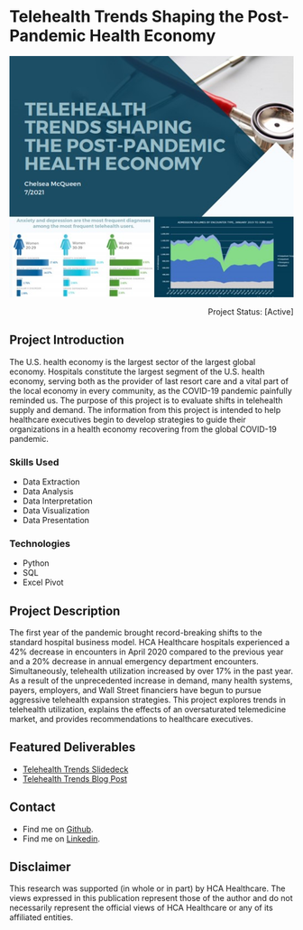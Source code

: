 # Telehealth Trends Shaping the Post-Pandemic Health Economy

<p align="center">
<img src="images/telehealth_thumbnail.jpg?raw=true"/>
</p>

<p align="right"> 
Project Status: [Active]
 </p>
 
## Project Introduction
The U.S. health economy is the largest sector of the largest global economy. Hospitals constitute the largest segment of the U.S. health economy, serving both as the provider of last resort care and a vital part of the local economy in every community, as the COVID-19 pandemic painfully reminded us. The purpose of this project is to evaluate shifts in telehealth supply and demand. The information from this project is intended to help healthcare executives begin to develop strategies to guide their organizations in a health economy recovering from the global COVID-19 pandemic.


### Skills Used
* Data Extraction
* Data Analysis
* Data Interpretation
* Data Visualization
* Data Presentation

### Technologies
* Python
* SQL
* Excel Pivot


## Project Description
The first year of the pandemic brought record-breaking shifts to the standard hospital business model. HCA Healthcare hospitals experienced a 42% decrease in encounters in April 2020 compared to the previous year and a 20% decrease in annual emergency department encounters. Simultaneously, telehealth utilization increased by over 17% in the past year. As a result of the unprecedented increase in demand, many health systems, payers, employers, and Wall Street financiers have begun to pursue aggressive telehealth expansion strategies. This project explores trends in telehealth utilization, explains the effects of an oversaturated telemedicine market, and provides recommendations to healthcare executives.

## Featured Deliverables
* [Telehealth Trends Slidedeck](https://drive.google.com/file/d/1LwR3QHq3qfypS8KhZpYCOpEwi7RZdF2C/view?usp=sharing)
* [Telehealth Trends Blog Post](link)


## Contact
* Find me on [Github](https://github.com/chelseamcqueen).
* Find me on [Linkedin](https://www.linkedin.com/in/chelseamcqueen/).


## Disclaimer
This research was supported (in whole or in part) by HCA Healthcare. The views expressed in this publication represent those of the author and do not necessarily represent the official views of HCA Healthcare or any of its affiliated entities.
